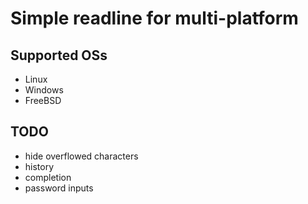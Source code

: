 # Simple readline for multi-platform

## Supported OSs

* Linux
* Windows
* FreeBSD

## TODO

* hide overflowed characters
* history
* completion
* password inputs
